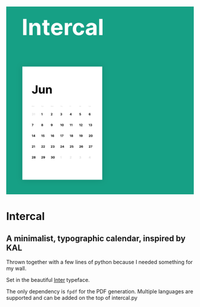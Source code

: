 ![Intercal](/.assets/hero.png)

# Intercal
## A minimalist, typographic calendar, inspired by KAL

Thrown together with a few lines of python because I needed something for my wall.

Set in the beautiful [Inter](https://github.com/rsms/inter) typeface.

The only dependency is `fpdf` for the PDF generation.
Multiple languages are supported and can be added on the top of intercal.py
